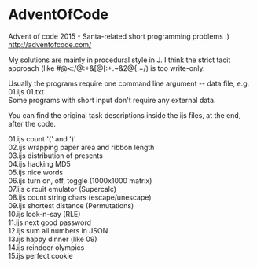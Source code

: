 # AdventOfCode

Advent of code 2015 - Santa-related short programming problems :)
http://adventofcode.com/

My solutions are mainly in procedural style in J. I think the strict tacit approach (like #@<:/@:+&[@[:+.~&2@{.=/) is too write-only.

Usually the programs require one command line argument -- data file, e.g. 01.ijs 01.txt  
Some programs with short input don't require any external data.

You can find the original task descriptions inside the ijs files, at the end, after the code.

01.ijs count '(' and ')'  
02.ijs wrapping paper area and ribbon length  
03.ijs distribution of presents  
04.ijs hacking MD5  
05.ijs nice words  
06.ijs turn on, off, toggle (1000x1000 matrix)  
07.ijs circuit emulator (Supercalc)  
08.ijs count string chars (escape/unescape)  
09.ijs shortest distance (Permutations)  
10.ijs look-n-say (RLE)  
11.ijs next good password  
12.ijs sum all numbers in JSON  
13.ijs happy dinner (like 09)  
14.ijs reindeer olympics  
15.ijs perfect cookie  
